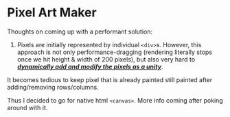 # Pixel Art Maker

Thoughts on coming up with a performant solution:

1. Pixels are initially represented by individual `<div>`s. However, this approach is not only performance-dragging (rendering literally stops once we hit height & width of 200 pixels), but also very hard to <b><em><u>dynamically add and modify the pixels as a unity</u></em></b>.

It becomes tedious to keep pixel that is already painted still painted after adding/removing rows/columns.

Thus I decided to go for native html `<canvas>`. More info coming after poking around with it.
